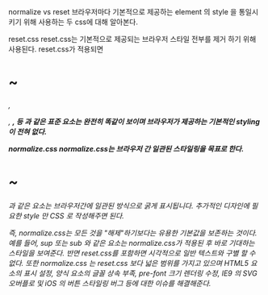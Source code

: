 normalize vs reset
브라우저마다 기본적으로 제공하는 element 의 style 을 통일시키기 위해 사용하는 두 css에 대해 알아본다.

reset.css
reset.css는 기본적으로 제공되는 브라우저 스타일 전부를 제거 하기 위해 사용된다. reset.css가 적용되면 <H1>~<H6>, <p>, <strong>, <em> 등 과 같은 표준 요소는 완전히 똑같이 보이며 브라우저가 제공하는 기본적인 styling 이 전혀 없다.

normalize.css
normalize.css는 브라우저 간 일관된 스타일링을 목표로 한다. <H1>~<H6>과 같은 요소는 브라우저간에 일관된 방식으로 굵게 표시됩니다. 추가적인 디자인에 필요한 style 만 CSS 로 작성해주면 된다.

즉, normalize.css는 모든 것을 "해제"하기보다는 유용한 기본값을 보존하는 것이다. 예를 들어, sup 또는 sub 와 같은 요소는 normalize.css가 적용된 후 바로 기대하는 스타일을 보여준다. 반면 reset.css를 포함하면 시각적으로 일반 텍스트와 구별 할 수 없다. 또한 normalize.css 는 reset.css 보다 넓은 범위를 가지고 있으며 HTML5 요소의 표시 설정, 양식 요소의 글꼴 상속 부족, pre-font 크기 렌더링 수정, IE9 의 SVG 오버플로 및 iOS 의 버튼 스타일링 버그 등에 대한 이슈를 해결해준다.
